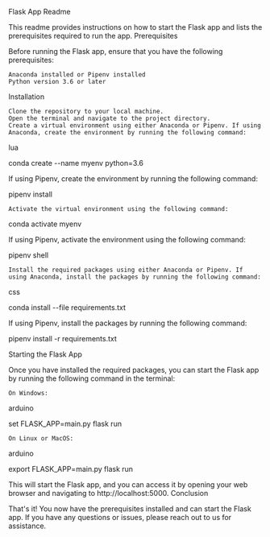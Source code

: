 Flask App Readme

This readme provides instructions on how to start the Flask app and lists the prerequisites required to run the app.
Prerequisites

Before running the Flask app, ensure that you have the following prerequisites:

    Anaconda installed or Pipenv installed
    Python version 3.6 or later

Installation

    Clone the repository to your local machine.
    Open the terminal and navigate to the project directory.
    Create a virtual environment using either Anaconda or Pipenv. If using Anaconda, create the environment by running the following command:

lua

conda create --name myenv python=3.6

If using Pipenv, create the environment by running the following command:

pipenv install

    Activate the virtual environment using the following command:

conda activate myenv

If using Pipenv, activate the environment using the following command:

pipenv shell

    Install the required packages using either Anaconda or Pipenv. If using Anaconda, install the packages by running the following command:

css

conda install --file requirements.txt

If using Pipenv, install the packages by running the following command:

pipenv install -r requirements.txt

Starting the Flask App

Once you have installed the required packages, you can start the Flask app by running the following command in the terminal:

    On Windows:

arduino

set FLASK_APP=main.py
flask run

    On Linux or MacOS:

arduino

export FLASK_APP=main.py
flask run

This will start the Flask app, and you can access it by opening your web browser and navigating to http://localhost:5000.
Conclusion

That's it! You now have the prerequisites installed and can start the Flask app. If you have any questions or issues, please reach out to us for assistance.
